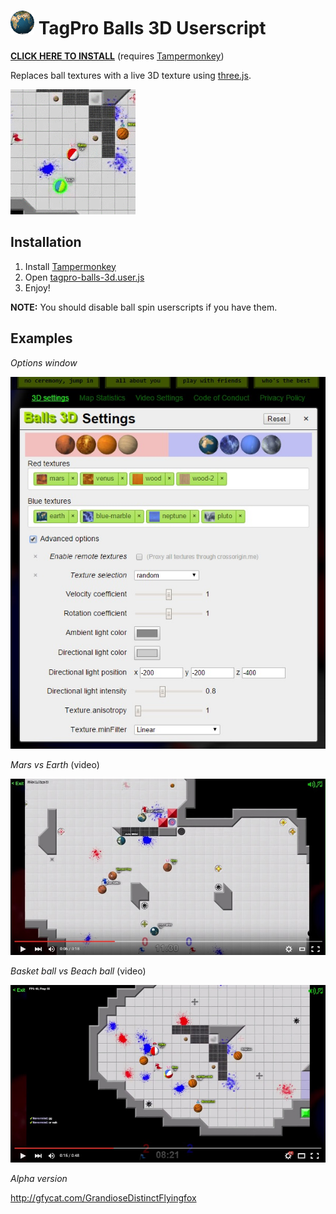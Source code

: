 # ![demo](example/ball.gif) TagPro Balls 3D Userscript

**[CLICK HERE TO INSTALL](https://keratagpro.github.io/tagpro-balls-3d/tagpro-balls-3d.user.js)** (requires [Tampermonkey](https://chrome.google.com/webstore/detail/tampermonkey/dhdgffkkebhmkfjojejmpbldmpobfkfo?hl=en))

Replaces ball textures with a live 3D texture using [three.js](http://threejs.org/).

![animation](example/animation.gif)

## Installation

1. Install [Tampermonkey](https://chrome.google.com/webstore/detail/tampermonkey/dhdgffkkebhmkfjojejmpbldmpobfkfo?hl=en)
2. Open [tagpro-balls-3d.user.js](https://keratagpro.github.io/tagpro-balls-3d/tagpro-balls-3d.user.js)
3. Enjoy!

**NOTE:** You should disable ball spin userscripts if you have them. 

## Examples

*Options window*

![demo](example/options.jpg)

*Mars vs Earth* (video)

[![demo](example/screenshot.jpg)](https://youtu.be/qz5qbVOoMjM)

*Basket ball vs Beach ball* (video)
 
[![demo](example/screenshot2.jpg)](https://youtu.be/RZZtSZZUixg)

*Alpha version*

http://gfycat.com/GrandioseDistinctFlyingfox
